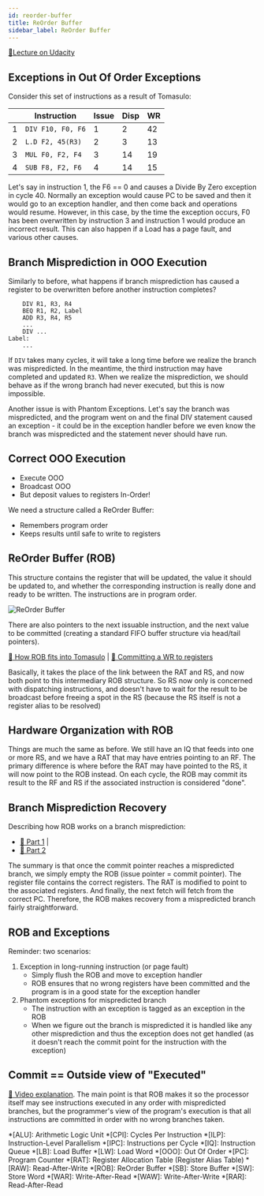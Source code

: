 ```yaml
---
id: reorder-buffer
title: ReOrder Buffer
sidebar_label: ReOrder Buffer
---
```


[🔗Lecture on Udacity](https://classroom.udacity.com/courses/ud007/lessons/945398787/concepts/last-viewed)

## Exceptions in Out Of Order Exceptions

Consider this set of instructions as a result of Tomasulo:

| &nbsp; | Instruction | Issue | Disp | WR |
|---|---|---|---|---|
| 1 | `DIV F10, F0, F6` | 1 | 2 | 42 |
| 2 | `L.D F2, 45(R3)`  | 2 | 3 | 13 | 
| 3 | `MUL F0, F2, F4`  | 3 | 14 | 19 |
| 4 | `SUB F8, F2, F6`  | 4 | 14 | 15 |

Let's say in instruction 1, the F6 == 0 and causes a Divide By Zero exception in cycle 40. Normally an exception would cause PC to be saved and then it would go to an exception handler, and then come back and operations would resume. However, in this case, by the time the exception occurs, F0 has been overwritten by instruction 3 and instruction 1 would produce an incorrect result. This can also happen if a Load has a page fault, and various other causes. 

## Branch Misprediction in OOO Execution

Similarly to before, what happens if branch misprediction has caused a register to be overwritten before another instruction completes?

```mipsasm
    DIV R1, R3, R4
    BEQ R1, R2, Label
    ADD R3, R4, R5
    ...
    DIV ...
Label:
    ...
```

If `DIV` takes many cycles, it will take a long time before we realize the branch was mispredicted. In the meantime, the third instruction may have completed and updated `R3`. When we realize the misprediction, we should behave as if the wrong branch had never executed, but this is now impossible.

Another issue is with Phantom Exceptions. Let's say the branch was mispredicted, and the program went on and the final DIV statement caused an exception - it could be in the exception handler before we even know the branch was mispredicted and the statement never should have run.

## Correct OOO Execution
- Execute OOO
- Broadcast OOO
- But deposit values to registers In-Order!

We need a structure called a ReOrder Buffer:
- Remembers program order
- Keeps results until safe to write to registers

## ReOrder Buffer (ROB)

This structure contains the register that will be updated, the value it should be updated to, and whether the corresponding instruction is really done and ready to be written. The instructions are in program order.

![ReOrder Buffer](https://i.imgur.com/vFBCy96.png)

There are also pointers to the next issuable instruction, and the next value to be committed (creating a standard FIFO buffer structure via head/tail pointers).

[🎥 How ROB fits into Tomasulo](https://www.youtube.com/watch?v=0w6lXz71eJ8) | 
[🎥 Committing a WR to registers](https://www.youtube.com/watch?v=p6clkAsUV7E)

Basically, it takes the place of the link between the RAT and RS, and now both point to this intermediary ROB structure. So RS now only is concerned with dispatching instructions, and doesn't have to wait for the result to be broadcast before freeing a spot in the RS (because the RS itself is not a register alias to be resolved)

## Hardware Organization with ROB

Things are much the same as before. We still have an IQ that feeds into one or more RS, and we have a RAT that may have entries pointing to an RF. The primary difference is where before the RAT may have pointed to the RS, it will now point to the ROB instead. On each cycle, the ROB may commit its result to the RF and RS if the associated instruction is considered "done".

## Branch Misprediction Recovery

Describing how ROB works on a branch misprediction:
- [🎥 Part 1](https://www.youtube.com/watch?v=GG09xSZ32MU) | 
- [🎥 Part 2](https://www.youtube.com/watch?v=ozc8ceuw-GA)

The summary is that once the commit pointer reaches a mispredicted branch, we simply empty the ROB (issue pointer = commit pointer). The register file contains the correct registers. The RAT is modified to point to the associated registers. And finally, the next fetch will fetch from the correct PC. Therefore, the ROB makes recovery from a mispredicted branch fairly straightforward.

## ROB and Exceptions

Reminder: two scenarios:
1. Exception in long-running instruction (or page fault)
   - Simply flush the ROB and move to exception handler
   - ROB ensures that no wrong registers have been committed and the program is in a good state for the exception handler
2. Phantom exceptions for mispredicted branch
   - The instruction with an exception is tagged as an exception in the ROB
   - When we figure out the branch is mispredicted it is handled like any other misprediction and thus the exception does not get handled (as it doesn't reach the commit point for the instruction with the exception)

## Commit == Outside view of "Executed"

[🎥 Video explanation](https://www.youtube.com/watch?v=vpPjDW48v90). The main point is that ROB makes it so the processor itself may see instructions executed in any order with mispredicted branches, but the programmer's view of the program's execution is that all instructions are committed in order with no wrong branches taken.


*[ALU]: Arithmetic Logic Unit
*[CPI]: Cycles Per Instruction
*[ILP]: Instruction-Level Parallelism
*[IPC]: Instructions per Cycle
*[IQ]: Instruction Queue
*[LB]: Load Buffer
*[LW]: Load Word
*[OOO]: Out Of Order
*[PC]: Program Counter
*[RAT]: Register Allocation Table (Register Alias Table)
*[RAW]: Read-After-Write
*[ROB]: ReOrder Buffer
*[SB]: Store Buffer
*[SW]: Store Word
*[WAR]: Write-After-Read
*[WAW]: Write-After-Write
*[RAR]: Read-After-Read